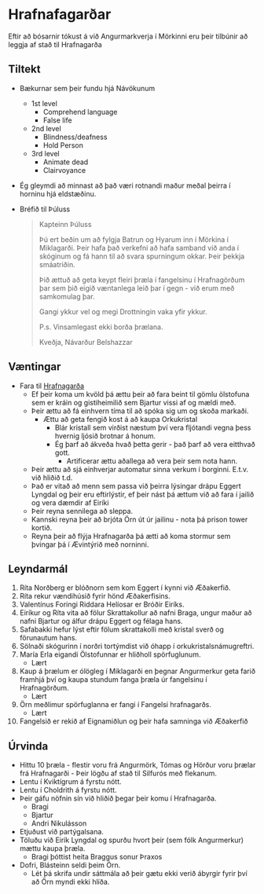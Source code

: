 # Hrafnafagarðar

Eftir að bósarnir tókust á við Angurmarkverja í Mörkinni eru þeir tilbúnir að 
leggja af stað til Hrafnagarða

## Tiltekt
- Bækurnar sem þeir fundu hjá Návökunum
  - 1st level
    - Comprehend language
    - False life
  - 2nd level
    - Blindness/deafness
    - Hold Person
  - 3rd level
    - Animate dead
    - Clairvoyance
- Ég gleymdi að minnast að það væri rotnandi maður meðal þeirra í horninu hjá 
  eldstæðinu.
- Bréfið til Þúluss

  > Kapteinn Þúluss 
  > 
  > Þú ert beðin um að fylgja Batrun og Hyarum inn í Mörkina í Miklagarði. 
  > Þeir hafa það verkefni að hafa samband við anda í skóginum og fá hann til
  > að svara spurningum okkar. Þeir þekkja smáatriðin.
  > 
  > Þið ættuð að geta keypt fleiri þræla í fangelsinu í Hrafnagörðum þar sem 
  > þið eigið væntanlega leið þar í gegn - við erum með samkomulag þar.
  > 
  > Gangi ykkur vel og megi Drottningin vaka yfir ykkur.
  > 
  > P.s. Vinsamlegast ekki borða þrælana.
  > 
  > Kveðja, Návarður Belshazzar

## Væntingar
- Fara til [Hrafnagarða](/world/locations/hrafnagardur.md)
  - Ef þeir koma um kvöld þá ættu þeir að fara beint til gömlu ölstofuna sem er
    kráin og gistiheimilið sem Bjartur vissi af og mældi með.
  - Þeir ættu að fá einhvern tíma til að spóka sig um og skoða markaði.
    - Ættu að geta fengið kost á að kaupa Orkukristal
      - Blár kristall sem virðist næstum því vera fljótandi vegna þess hvernig
        ljósið brotnar á honum.
      - Ég þarf að ákveða hvað þetta gerir - það þarf að vera eitthvað gott.
        - Artificerar ættu aðallega að vera þeir sem nota hann.
  - Þeir ættu að sjá einhverjar automatur sinna verkum í borginni. E.t.v. við 
    hliðið t.d.
  - Það er vitað að menn sem passa við þeirra lýsingar drápu Eggert Lyngdal og
    þeir eru eftirlýstir, ef þeir nást þá ættum við að fara í jailið og vera 
    dæmdir af Eiríki
  - Þeir reyna sennilega að sleppa.
  - Kannski reyna þeir að brjóta Örn út úr jailinu - nota þá prison tower 
    kortið.
  - Reyna þeir að flýja Hrafnagarða þá ætti að koma stormur sem þvingar þá í 
    Ævintýrið með norninni.

## Leyndarmál
1. Ríta Norðberg er blóðnorn sem kom Eggert í kynni við Æðakerfið.
2. Ríta rekur vændihúsið fyrir hönd Æðakerfisins.
3. Valentínus Foringi Riddara Helíosar er Bróðir Eiríks.
4. Eiríkur og Ríta vita að fölur Skrattakollur að nafni Braga, ungur maður að 
   nafni Bjartur og álfur drápu Eggert og félaga hans.
5. Safabakki hefur lýst eftir fölum skrattakolli með kristal sverð og 
   förunautum hans.
6. Sölnaði skógurinn í norðri tortýmdist við óhapp í orkukristalsnámugreftri.
7. María Erla eigandi Ölstofunnar er hliðholl spörfuglunum.
   - Lært
8. Kaup á þrælum er ólögleg í Miklagarði en þegnar Angurmerkur geta farið 
   framhjá því og kaupa stundum fanga þræla úr fangelsinu í Hrafnagörðum.
   - Lært
9. Örn meðlimur spörfuglanna er fangi í Fangelsi hrafnagarðs.
   - Lært
10. Fangelsið er rekið af Eignamiðlun og þeir hafa samninga við Æðakerfið

## Úrvinda
- Hittu 10 þræla - flestir voru frá Angurmörk, Tómas og Hörður voru þrælar frá 
  Hrafnagarði - Þeir lögðu af stað til Silfurós með flekanum.
- Lentu í Kviktígrum á fyrstu nótt.
- Lentu í Choldrith á fyrstu nótt.
- Þeir gáfu nöfnin sín við hliðið þegar þeir komu í Hrafnagarða.
  - Bragi
  - Bjartur
  - Andri Nikulásson
- Etjuðust við partýgalsana.
- Töluðu við Eirík Lyngdal og spurðu hvort þeir (sem fólk Angurmerkur) mættu 
  kaupa þræla.
  - Bragi þóttist heita Braggus sonur Þraxos
- Dofri, Blásteinn seldi þeim Örn.
  - Lét þá skrifa undir sáttmála að þeir gætu ekki verið ábyrgir fyrir því að 
    Örn myndi ekki hlíða.
